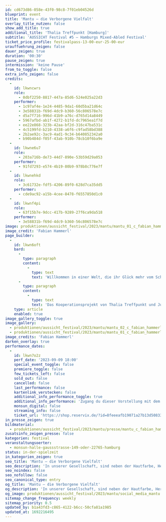 ```yaml
---
id: cd673d86-058e-43f0-98c8-7f01eb04526d
blueprint: event
title: 'Mantu – die Verborgene Vielfalt'
overlay_title_nutzen: false
show_add_title: true
additional_title: 'Thalia Treffpunkt [Hamburg]'
subtitle: 'AUSSICHT Festival #5 – Hamburgs Mixed-Abled Festival'
ticket_price_profile: festivalpass-13-00-eur-25-00-eur
urauffuehrung_zeigen: false
dauer_zeigen: true
duration: '00:30'
pause_zeigen: true
intermission: 'keine Pause'
from_to_toggle: false
extra_info_zeigen: false
credits:
  -
    id: lkwncwrs
    role:
      - 0dbf2250-8817-447a-85d6-524e025a22d3
    performer:
      - 1c97af4e-1e24-4485-9da1-60d5ba21d64c
      - 3e58831b-f69d-4dc9-b360-56c806578e7c
      - d5a7f716-996d-41b9-a76c-d765d14a8449
      - 5967afbd-ab1f-4272-b1fd-dc7965ea1f7d
      - ee22e868-323b-42aa-bf2d-316c47ba531c
      - 4c5199fd-b210-4338-a6f6-c9fad58bd388
      - 2b2ae92c-3ac9-4ad1-9c34-b640852342a0
      - b90b484d-f05f-43ab-910b-78cb10f6ba9e
  -
    id: lkwne6u7
    role:
      - 203a716b-de73-44d7-890e-53b59d29a053
    performer:
      - 91fd7293-e574-4b19-80b9-978b8c776e7f
  -
    id: lkwnehkd
    role:
      - 3c61732e-fdf5-4206-89f0-628d7ca35dd5
    performer:
      - cde9ac92-a15b-4cee-8478-f6557850d1c0
  -
    id: lkwnf4pi
    role:
      - 63f15b7e-9dcc-417b-9289-27f6ca9da518
    performer:
      - 3e58831b-f69d-4dc9-b360-56c806578e7c
image: produktionen/aussicht_festival/2023/mantu/mantu_01_c_fabian_hammerl.jpg
image_credit: 'Fabian Hammerl'
page_builder:
  -
    id: lkwn6oft
    bard:
      -
        type: paragraph
        content:
          -
            type: text
            text: 'Willkommen in einer Welt, die ihr Glück mehr vom Schein als vom Sein abhängig macht. Bei uns, in unserer heutigen Gesellschaft, sind neben der Hautfarbe, Herkunft und dem Glauben vor allem die Farbe der Haare entscheidend, ja sogar ein ausschlaggebendes Kriterium, dass das Schicksal und die sozialen Aufstiegschancen eines Menschen bestimmt. Was bedeutet das für unsere Welt? Für jeden Einzelnen von uns? Wir bringen die etablierte, gesellschaftliche Ordnung durcheinander und machen sie bunt! Wenn wir das tun, was bleibt übrig? Chaos! Meine Haarfarbe ist das Chaos. Und wisst ihr was Chaos ist? Es ist fair!'
      -
        type: paragraph
        content:
          -
            type: text
            text: 'Das Kooperationsprojekt von Thalia Treffpunkt und Jugendmigrationsdienst des CJD Hamburg ist Teil des Internationalen Cafés Embassy of Hope. Das Projekt wird von FREIRÄUME! Initiative für kulturelle Integrationsprojekte gefördert.'
    type: article
    enabled: true
image_gallery_toggle: true
image_gallery:
  - produktionen/aussicht_festival/2023/mantu/mantu_02_c_fabian_hammerl.jpg
  - produktionen/aussicht_festival/2023/mantu/mantu_01_c_fabian_hammerl.jpg
image_credits: 'Fabian Hammerl'
darken_overlay: true
performance_dates:
  -
    id: lkwn7o2z
    perf_date: '2023-09-09 18:00'
    special_event_toggle: false
    premiere_toggle: false
    few_tickets_left: false
    sold_out: false
    cancelled: false
    last_performance: false
    kartenlink_verstecken: false
    additional_info_performance_toggle: true
    additional_info_performance: 'Zugang du dieser Vorstellung mit dem Festivalpass [AUSSICHT Festival 2023] oder einem Ticket der Theaternacht Hamburg 2023.'
    monsun_digital: false
    streaming_info: false
    ticket_url: 'https://shop.reservix.de/?id=8feeeafb19071a27b13d5083379d95183e9ab490f2f135faf80b2fecfc1ba00f2aba7ad8945f4a4292549eb86feddc1b&vID=7337&eventGrpID=444675'
in_presse_zeigen: true
bildmaterial:
  - produktionen/aussicht_festival/2023/mantu/presse/mantu_c_fabian_hammerl_monsun_aussicht_festival_2023..zip
zusatsinfo_zeigen_presse: false
kategorien: festival
veranstaltungsoerter:
  - monsun-halle-gaussstrasse-149-oder-22765-hamburg
status: in-der-spielzeit
in_kategorien_zeigen: true
seo_title: 'Mantu – die Verborgene Vielfalt'
seo_description: 'In unserer Gesellschaft, sind neben der Hautfarbe, Herkunft und dem Glauben vor allem die Farbe der Haare entscheidend. Was bedeutet das für unsere Welt?'
seo_noindex: false
seo_nofollow: false
seo_canonical_type: entry
og_title: 'Mantu – die Verborgene Vielfalt'
og_description: 'In unserer Gesellschaft, sind neben der Hautfarbe, Herkunft und dem Glauben vor allem die Farbe der Haare entscheidend. Was bedeutet das für unsere Welt?'
og_image: produktionen/aussicht_festival/2023/mantu/social_media_mantu.jpg
sitemap_change_frequency: weekly
sitemap_priority: 0.5
updated_by: b1a43fd3-c865-4122-b6cc-50cfa81a1985
updated_at: 1692216495
---
```

